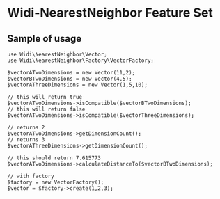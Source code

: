 # Widi-NearestNeighbor Feature Set
## Sample of usage

    use Widi\NearestNeighbor\Vector;
    use Widi\NearestNeighbor\Factory\VectorFactory;
    
    $vectorATwoDimensions = new Vector(11,2);
    $vectorBTwoDimensions = new Vector(4,5);
    $vectorAThreeDimensions = new Vector(1,5,10);
    
    // this will return true
    $vectorATwoDimensions->isCompatible($vectorBTwoDimensions);
    // this will return false
    $vectorATwoDimensions->isCompatible($vectorThreeDimensions);
    
    // returns 2
    $vectorATwoDimensions->getDimensionCount();
    // returns 3
    $vectorAThreeDimensions->getDimensionCount();
    
    // this should return 7.615773
    $vectorATwoDimensions->calculateDistanceTo($vectorBTwoDimensions);
    
    // with factory
    $factory = new VectorFactory();
    $vector = $factory->create(1,2,3);